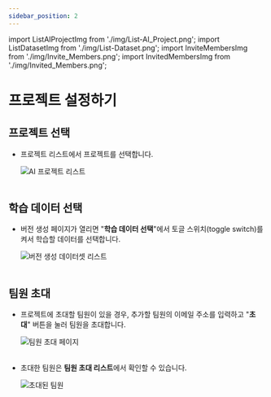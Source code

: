 ```yaml
---
sidebar_position: 2
---
```


import ListAIProjectImg from './img/List-AI_Project.png';
import ListDatasetImg from './img/List-Dataset.png';
import InviteMembersImg from './img/Invite_Members.png';
import InvitedMembersImg from './img/Invited_Members.png';


# 프로젝트 설정하기

## 프로젝트 선택
* 프로젝트 리스트에서 프로젝트를 선택합니다.

  <div style={{ textAlign: 'center' }}>
    <img src={ListAIProjectImg} alt="AI 프로젝트 리스트" style={{ width: '65%' }} />
  </div>

  <br />

## 학습 데이터 선택
* 버전 생성 페이지가 열리면 "**학습 데이터 선택**"에서 토글 스위치(toggle switch)를 켜서 학습할 데이터를 선택합니다.

  <div style={{ textAlign: 'center' }}>
    <img src={ListDatasetImg} alt="버전 생성 데이터셋 리스트" style={{ width: '100%' }} />
  </div>

  <br />

## 팀원 초대
* 프로젝트에 초대할 팀원이 있을 경우, 추가할 팀원의 이메일 주소를 입력하고 "**초대**" 버튼을 눌러 팀원을 초대합니다.

  <div style={{ textAlign: 'center' }}>
    <img src={InviteMembersImg} alt="팀원 초대 페이지" style={{ width: '100%' }} />
  </div>

  <br />

* 초대한 팀원은 **팀원 초대 리스트**에서 확인할 수 있습니다. 

  <div style={{ textAlign: 'center' }}>
    <img src={InvitedMembersImg} alt="초대된 팀원" style={{ width: '80%' }} />
  </div>

  <br />
